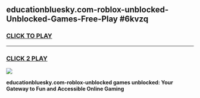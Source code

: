 
## educationbluesky.com-roblox-unblocked-Unblocked-Games-Free-Play #6kvzq
<h3>
<a href="https://us.freeplayer.one?title=educationbluesky.com-roblox-unblocked&ref=9M">CLICK TO PLAY</a></h3>
<hr>

<h3>
<a href="https://us.freeplayer.one?title=educationbluesky.com-roblox-unblocked&ref=9M">CLICK 2 PLAY</a>
  
</h3>

<a href="https://us.freeplayer.one?title=educationbluesky.com-roblox-unblocked&ref=9M"><img src="https://clearcache.store/games.png"></a>


**educationbluesky.com-roblox-unblocked games unblocked: Your Gateway to Fun and Accessible Online Gaming**
